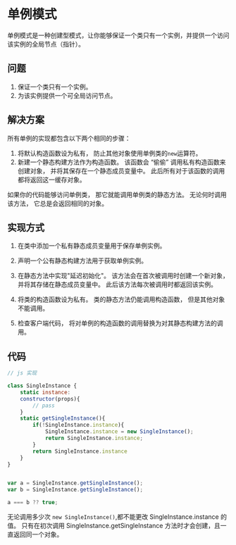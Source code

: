 # 单例模式

单例模式是一种创建型模式，让你能够保证一个类只有一个实例，并提供一个访问该实例的全局节点（指针）。

## 问题

1. 保证一个类只有一个实例。
2. 为该实例提供一个可全局访问节点。

## 解决方案

所有单例的实现都包含以下两个相同的步骤：

1. 将默认构造函数设为私有， 防止其他对象使用单例类的`new`运算符。
2. 新建一个静态构建方法作为构造函数。 该函数会 “偷偷” 调用私有构造函数来创建对象， 并将其保存在一个静态成员变量中。 此后所有对于该函数的调用都将返回这一缓存对象。

如果你的代码能够访问单例类， 那它就能调用单例类的静态方法。 无论何时调用该方法， 它总是会返回相同的对象。

## 实现方式

1. 在类中添加一个私有静态成员变量用于保存单例实例。

2. 声明一个公有静态构建方法用于获取单例实例。

3. 在静态方法中实现"延迟初始化"。 该方法会在首次被调用时创建一个新对象， 并将其存储在静态成员变量中。 此后该方法每次被调用时都返回该实例。

4. 将类的构造函数设为私有。 类的静态方法仍能调用构造函数， 但是其他对象不能调用。

5. 检查客户端代码， 将对单例的构造函数的调用替换为对其静态构建方法的调用。

## 代码

```js
// js 实现

class SingleInstance {
    static instance:
    constructor(props){
        // pass
    }
    static getSingleInstance(){
        if(!SingleInstance.instance){
            SingleInstance.instance = new SingleInstance();
            return SingleInstance.instance;
        }
        return SingleInstance.instance
    }
}


var a = SingleInstance.getSingleInstance();
var b = SingleInstance.getSingleInstance();

a === b ?? true;
```

无论调用多少次 `new SingleInstance()`,都不能更改 SingleInstance.instance 的值。 只有在初次调用 SingleInstance.getSingleInstance 方法时才会创建，且一直返回同一个对象。

